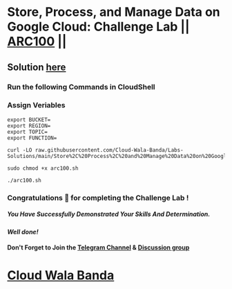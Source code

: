 # Store, Process, and Manage Data on Google Cloud: Challenge Lab || [ARC100](https://www.cloudskillsboost.google/focuses/60439?parent=catalog) ||

## Solution [here](https://youtu.be/b21T32_A0vU)

### Run the following Commands in CloudShell

### Assign Veriables
```
export BUCKET=
export REGION=
export TOPIC=
export FUNCTION=
```
```
curl -LO raw.githubusercontent.com/Cloud-Wala-Banda/Labs-Solutions/main/Store%2C%20Process%2C%20and%20Manage%20Data%20on%20Google%20Cloud%20Challenge%20Lab/arc100.sh

sudo chmod +x arc100.sh

./arc100.sh
```

### Congratulations 🎉 for completing the Challenge Lab !

##### *You Have Successfully Demonstrated Your Skills And Determination.*

#### *Well done!*

#### Don't Forget to Join the [Telegram Channel](https://t.me/cloudwalabanda) & [Discussion group](https://t.me/cloudwalabandachats)

# [Cloud Wala Banda](https://www.youtube.com/@cloudwalabanda)
